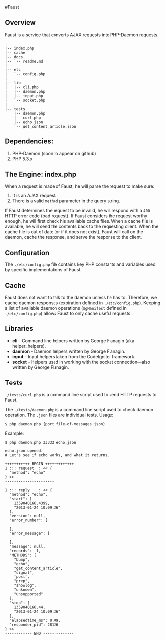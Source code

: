 #Faust

## Overview
Faust is a service that converts AJAX requests into PHP-Daemon requests.

```
.
|-- index.php
|-- cache
|-- docs
|-- `-- readme.md
|
|-- etc
|   `-- config.php
|
|-- lib
|   |-- cli.php
|   |-- daemon.php
|   |-- input.php
|   `-- socket.php
|
|-- tests
    |-- daemon.php
    |-- curl.php
    |-- echo.json
    `-- get_content_article.json
```

## Dependencies:
 1. PHP-Daemon (soon to appear on github)
 1. PHP 5.3.x

## The Engine: index.php
When a request is made of Faust, he will parse the request to make sure:

 1. It is an AJAX request.
 1. There is a valid `method` parameter in the query string.

If Faust determines the request to be invalid, he will respond with a `400` HTTP error code (bad request). If Faust considers the request worthy enough, he will first check his available cache files. When a cache file is available, he will send the contents back to the requesting client. When the cache file is out of date (or if it does not exist), Faust will call on the daemon, cache the response, and serve the response to the client.

## Configuration
The `./etc/config.php` file contains key PHP constants and variables used by specific implementations of Faust.

## Cache
Faust does not want to talk to the daemon unless he has to. Therefore, we cache daemon responses (expiration defined in `./etc/config.php`). Keeping a list of available daemon operations (`$gManifest` defined in `./etc/config.php`) allows Faust to only cache useful requests.

## Libraries
 * **cli** - Command line helpers written by George Flanagin (aka helper_helpers).
 * **daemon** - Daemon helpers written by George Flanagin.
 * **input** - Input helpers taken from the CodeIgniter framework.
 * **socket** - Helpers used in working with the socket connection—also written by George Flanagin.

## Tests
`./tests/curl.php` is a command line script used to send HTTP requests to Faust.

The `./tests/daemon.php` is a command line script used to check daemon operation. The `.json` files are individual tests. Usage:
```
$ php daemon.php {port file-of-messages.json}
```
Example:
```
$ php daemon.php 33333 echo.json

echo.json opened.
# Let's see if echo works, and what it returns.

+++++++++++ BEGIN +++++++++++++
1 ::: request  : << {
  "method": "echo"
} >>
----------------------

1 ::: reply    : << {
  "method": "echo",
  "start": [
    1359040166.4399,
    "2013-01-24 10:09:26"
  ],
  "version": null,
  "error_number": [

  ],
  "error_message": [

  ],
  "message": null,
  "records": -1,
  "METHODS": [
    "bump",
    "echo",
    "get_content_article",
    "signal",
    "post",
    "prep",
    "showlog",
    "unknown",
    "unsupported"
  ],
  "stop": [
    1359040166.44,
    "2013-01-24 10:09:26"
  ],
  "elapsedtime_ms": 0.09,
  "responder_pid": 28126
} >>
------------ END --------------
```
